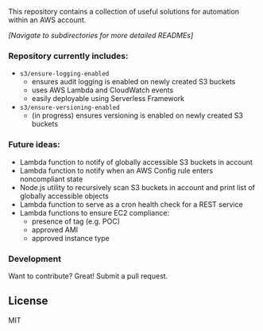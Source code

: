 This repository contains a collection of useful solutions for automation within an AWS account.

*[Navigate to subdirectories for more detailed READMEs]*

### Repository currently includes:

  - `s3/ensure-logging-enabled`
    - ensures audit logging is enabled on newly created S3 buckets
    - uses AWS Lambda and CloudWatch events
    - easily deployable using Serverless Framework
  - `s3/ensure-versioning-enabled`
    - (in progress) ensures versioning is enabled on newly created S3 buckets

### Future ideas:

   - Lambda function to notify of globally accessible S3 buckets in account
   - Lambda function to notify when an AWS Config rule enters noncompliant state
   - Node.js utility to recursively scan S3 buckets in account and print list of globally accessible objects
   - Lambda function to serve as a cron health check for a REST service
   - Lambda functions to ensure EC2 compliance:
     - presence of tag (e.g. POC)
     - approved AMI
     - approved instance type

### Development

Want to contribute? Great!  Submit a pull request.

License
----

MIT
